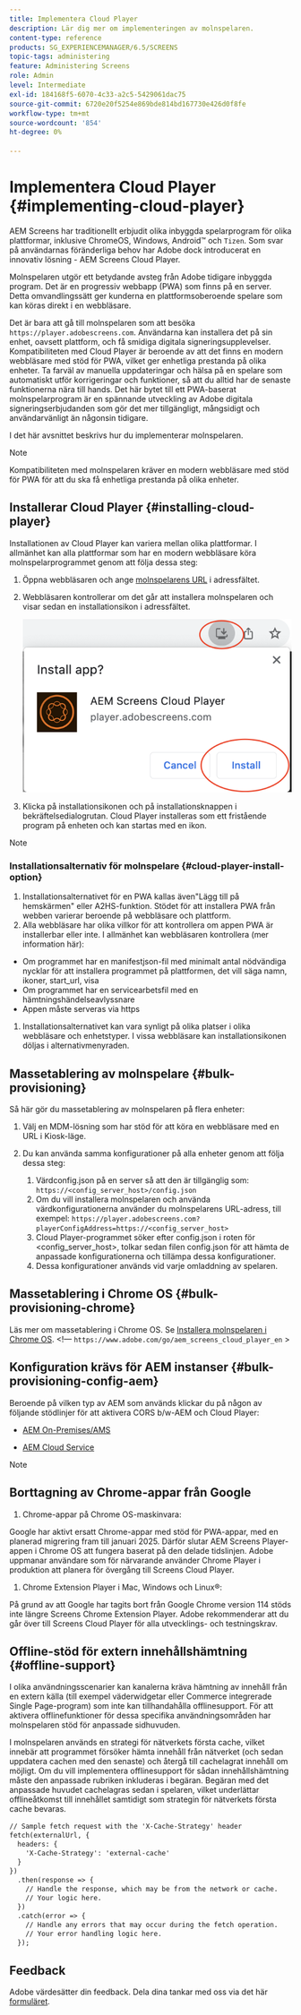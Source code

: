 ```yaml
---
title: Implementera Cloud Player
description: Lär dig mer om implementeringen av molnspelaren.
content-type: reference
products: SG_EXPERIENCEMANAGER/6.5/SCREENS
topic-tags: administering
feature: Administering Screens
role: Admin
level: Intermediate
exl-id: 184168f5-6070-4c33-a2c5-5429061dac75
source-git-commit: 6720e20f5254e869bde814bd167730e426d0f8fe
workflow-type: tm+mt
source-wordcount: '854'
ht-degree: 0%

---
```


# Implementera Cloud Player {#implementing-cloud-player}

AEM Screens har traditionellt erbjudit olika inbyggda spelarprogram för olika plattformar, inklusive ChromeOS, Windows, Android™ och `Tizen`. Som svar på användarnas föränderliga behov har Adobe dock introducerat en innovativ lösning - AEM Screens Cloud Player.

Molnspelaren utgör ett betydande avsteg från Adobe tidigare inbyggda program. Det är en progressiv webbapp (PWA) som finns på en server. Detta omvandlingssätt ger kunderna en plattformsoberoende spelare som kan köras direkt i en webbläsare.

Det är bara att gå till molnspelaren som att besöka `https://player.adobescreens.com`. Användarna kan installera det på sin enhet, oavsett plattform, och få smidiga digitala signeringsupplevelser. Kompatibiliteten med Cloud Player är beroende av att det finns en modern webbläsare med stöd för PWA, vilket ger enhetliga prestanda på olika enheter. Ta farväl av manuella uppdateringar och hälsa på en spelare som automatiskt utför korrigeringar och funktioner, så att du alltid har de senaste funktionerna nära till hands. Det här bytet till ett PWA-baserat molnspelarprogram är en spännande utveckling av Adobe digitala signeringserbjudanden som gör det mer tillgängligt, mångsidigt och användarvänligt än någonsin tidigare.

I det här avsnittet beskrivs hur du implementerar molnspelaren.

>[!NOTE]
>
>Kompatibiliteten med molnspelaren kräver en modern webbläsare med stöd för PWA för att du ska få enhetliga prestanda på olika enheter.

## Installerar Cloud Player {#installing-cloud-player}

Installationen av Cloud Player kan variera mellan olika plattformar. I allmänhet kan alla plattformar som har en modern webbläsare köra molnspelarprogrammet genom att följa dessa steg:

1. Öppna webbläsaren och ange [molnspelarens URL](https://player.adobescreens.com/content/dam/universal-player/firmware.html) i adressfältet.
1. Webbläsaren kontrollerar om det går att installera molnspelaren och visar sedan en installationsikon i adressfältet.

   ![bild](/help/user-guide/assets/cloud-player-install.png)

1. Klicka på installationsikonen och på installationsknappen i bekräftelsedialogrutan. Cloud Player installeras som ett fristående program på enheten och kan startas med en ikon.

>[!NOTE]
>
>### Installationsalternativ för molnspelare {#cloud-player-install-option}
>
1. Installationsalternativet för en PWA kallas även&quot;Lägg till på hemskärmen&quot; eller A2HS-funktion. Stödet för att installera PWA från webben varierar beroende på webbläsare och plattform.
1. Alla webbläsare har olika villkor för att kontrollera om appen PWA är installerbar eller inte. I allmänhet kan webbläsaren kontrollera (mer information här):
>
* Om programmet har en manifestjson-fil med minimalt antal nödvändiga nycklar för att installera programmet på plattformen, det vill säga namn, ikoner, start_url, visa
* Om programmet har en servicearbetsfil med en hämtningshändelseavlyssnare
* Appen måste serveras via https
>
1. Installationsalternativet kan vara synligt på olika platser i olika webbläsare och enhetstyper. I vissa webbläsare kan installationsikonen döljas i alternativmenyraden.

## Massetablering av molnspelare {#bulk-provisioning}

Så här gör du massetablering av molnspelaren på flera enheter:

1. Välj en MDM-lösning som har stöd för att köra en webbläsare med en URL i Kiosk-läge.
1. Du kan använda samma konfigurationer på alla enheter genom att följa dessa steg:

   1. Värdconfig.json på en server så att den är tillgänglig som: `https://<config_server_host>/config.json`
   1. Om du vill installera molnspelaren och använda värdkonfigurationerna använder du molnspelarens URL-adress, till exempel: `https://player.adobescreens.com?playerConfigAddress=https://<config_server_host>`
   1. Cloud Player-programmet söker efter config.json i roten för &lt;config_server_host>, tolkar sedan filen config.json för att hämta de anpassade konfigurationerna och tillämpa dessa konfigurationer.
   1. Dessa konfigurationer används vid varje omladdning av spelaren.

## Massetablering i Chrome OS {#bulk-provisioning-chrome}

Läs mer om massetablering i Chrome OS. Se [Installera molnspelaren i Chrome OS](https://main--screens-franklin-documentation--hlxscreens.hlx.live/updates/cloud-player/guides/chromeos-install-cloud-player). &lt;!— `https://www.adobe.com/go/aem_screens_cloud_player_en` >

## Konfiguration krävs för AEM instanser {#bulk-provisioning-config-aem}

Beroende på vilken typ av AEM som används klickar du på någon av följande stödlinjer för att aktivera CORS b/w-AEM och Cloud Player:

* [AEM On-Premises/AMS](https://main--screens-franklin-documentation--hlxscreens.hlx.live/updates/cloud-player/guides/cors-settings-aem-onpremandams) <!-- `https://www.adobe.com/go/aem_screens_cors_ams_en` -->

* [AEM Cloud Service](https://main--screens-franklin-documentation--hlxscreens.hlx.live/updates/cloud-player/guides/cors-settings-aem-cs) <!-- `https://www.adobe.com/go/aem_screens_cors_aemaacs_en` -->


>[!NOTE]
>
## Borttagning av Chrome-appar från Google
>
1. Chrome-appar på Chrome OS-maskinvara:
>
Google har aktivt ersatt Chrome-appar med stöd för PWA-appar, med en planerad migrering fram till januari 2025. Därför slutar AEM Screens Player-appen i Chrome OS att fungera baserat på den delade tidslinjen. Adobe uppmanar användare som för närvarande använder Chrome Player i produktion att planera för övergång till Screens Cloud Player.
>
1. Chrome Extension Player i Mac, Windows och Linux®:
>
På grund av att Google har tagits bort från Google Chrome version 114 stöds inte längre Screens Chrome Extension Player. Adobe rekommenderar att du går över till Screens Cloud Player för alla utvecklings- och testningskrav.

## Offline-stöd för extern innehållshämtning {#offline-support}

I olika användningsscenarier kan kanalerna kräva hämtning av innehåll från en extern källa (till exempel väderwidgetar eller Commerce integrerade Single Page-program) som inte kan tillhandahålla offlinesupport. För att aktivera offlinefunktioner för dessa specifika användningsområden har molnspelaren stöd för anpassade sidhuvuden.

I molnspelaren används en strategi för nätverkets första cache, vilket innebär att programmet försöker hämta innehåll från nätverket (och sedan uppdatera cachen med den senaste) och återgå till cachelagrat innehåll om möjligt. Om du vill implementera offlinesupport för sådan innehållshämtning måste den anpassade rubriken inkluderas i begäran. Begäran med det anpassade huvudet cachelagras sedan i spelaren, vilket underlättar offlineåtkomst till innehållet samtidigt som strategin för nätverkets första cache bevaras.

```
// Sample fetch request with the 'X-Cache-Strategy' header
fetch(externalUrl, {
  headers: {
    'X-Cache-Strategy': 'external-cache'
  }
})
  .then(response => {
    // Handle the response, which may be from the network or cache.
    // Your logic here.
  })
  .catch(error => {
    // Handle any errors that may occur during the fetch operation.
    // Your error handling logic here.
  }); 
```

## Feedback

Adobe värdesätter din feedback. Dela dina tankar med oss via det här [formuläret](https://forms.office.com/pages/responsepage.aspx?id=Wht7-jR7h0OUrtLBeN7O4TFE0b_GjstOj6I1uGs9vLpURVdWWklQQTZZRTFVNEhRVlBWWldMWlJXOC4u).
